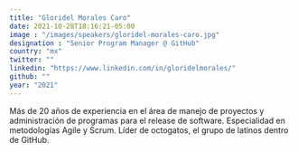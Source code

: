 ```yaml
---
title: "Gloridel Morales Caro"
date: 2021-10-28T18:16:21-05:00
image : "/images/speakers/gloridel-morales-caro.jpg"
designation : "Senior Program Manager @ GitHub"
country: "mx"
twitter: ""
linkedin: "https://www.linkedin.com/in/gloridelmorales/"
github: ""
year: "2021"
---
```


Más de 20 años de experiencia en el área de manejo de proyectos y administración de programas para el release de software. Especialidad en metodologías Agile y Scrum. 
Líder de octogatos, el grupo de latinos dentro de GitHub.

